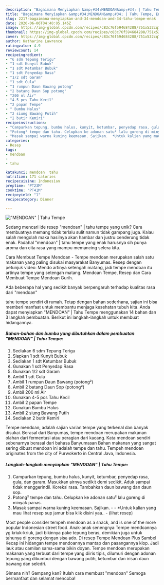 ```yaml
---
description: "Bagaimana Menyiapkan &amp;#34;MENDOAN&amp;#34; | Tahu Tempe, Enak"
title: "Bagaimana Menyiapkan &amp;#34;MENDOAN&amp;#34; | Tahu Tempe, Enak"
slug: 2217-bagaimana-menyiapkan-and-34-mendoan-and-34-tahu-tempe-enak
date: 2020-06-06T04:40:05.145Z
image: https://img-global.cpcdn.com/recipes/c83c76f594684288/751x532cq70/mendoan-tahu-tempe-foto-resep-utama.jpg
thumbnail: https://img-global.cpcdn.com/recipes/c83c76f594684288/751x532cq70/mendoan-tahu-tempe-foto-resep-utama.jpg
cover: https://img-global.cpcdn.com/recipes/c83c76f594684288/751x532cq70/mendoan-tahu-tempe-foto-resep-utama.jpg
author: Katharine Lawrence
ratingvalue: 4.9
reviewcount: 14
recipeingredient:
- "6 sdm Tepung Terigu"
- "1 sdt Kunyit Bubuk"
- "1 sdt Ketumbar Bubuk"
- "1 sdt Penyedap Rasa"
- "1/2 sdt Garam"
- "1 sdt Gula"
- "1 rumpun Daun Bawang potong"
- "2 batang Daun Sop potong"
- "200 ml Air"
- "4-5 pcs Tahu Kecil"
- "2 papan Tempe"
- " Bumbu Halus"
- "2 siung Bawang Putih"
- "2 butir Kemiri"
recipeinstructions:
- "Campurkan tepung, bumbu halus, kunyit, ketumbar, penyedap rasa, gula, dan garam. Masukkan airnya sedikit demi sedikit. Aduk sampai tidak menggerindil. Koreksi rasa. Tambahkan daun bawang dan daun sop."
- "Potong² tempe dan tahu. Celupkan ke adonan satu² lalu goreng di minyak panas."
- "Masak sampai warna kuning keemasan. Sajikan.  *Untuk kalian yang mau lihat resep sup jamur bisa klik disini yaa..             (lihat resep)"
categories:
- Resep
tags:
- mendoan
- 
- tahu

katakunci: mendoan  tahu 
nutrition: 171 calories
recipecuisine: Indonesian
preptime: "PT23M"
cooktime: "PT41M"
recipeyield: "1"
recipecategory: Dinner

---
```



![&#34;MENDOAN&#34; | Tahu Tempe](https://img-global.cpcdn.com/recipes/c83c76f594684288/751x532cq70/mendoan-tahu-tempe-foto-resep-utama.jpg)

Sedang mencari ide resep &#34;mendoan&#34; | tahu tempe yang unik? Cara membuatnya memang tidak terlalu sulit namun tidak gampang juga. Kalau salah mengolah maka hasilnya akan hambar dan justru cenderung tidak enak. Padahal &#34;mendoan&#34; | tahu tempe yang enak harusnya sih punya aroma dan cita rasa yang mampu memancing selera kita.

Cara Membuat Tempe Mendoan - Tempe mendoan merupakan salah satu makanan yang paling disukai masyarakat Banyumas. Resep dengan petunjuk video: Mendo artinya setengah matang, jadi tempe mendoan itu artinya tempe yang setengah matang. Mendoan Tempe, Resep dan Cara Membuat Tempe Mendoan Gurih.

Ada beberapa hal yang sedikit banyak berpengaruh terhadap kualitas rasa dari &#34;mendoan&#34; 

 tahu tempe sendiri di rumah. Tetap dengan bahan sederhana, sajian ini bisa memberi manfaat untuk membantu menjaga kesehatan tubuh kita. Anda dapat menyiapkan &#34;MENDOAN&#34; | Tahu Tempe menggunakan 14 bahan dan 3 langkah pembuatan. Berikut ini langkah-langkah untuk membuat hidangannya.

<!--inarticleads1-->

##### Bahan-bahan dan bumbu yang dibutuhkan dalam pembuatan &#34;MENDOAN&#34; | Tahu Tempe:

1. Sediakan 6 sdm Tepung Terigu
1. Siapkan 1 sdt Kunyit Bubuk
1. Sediakan 1 sdt Ketumbar Bubuk
1. Gunakan 1 sdt Penyedap Rasa
1. Gunakan 1/2 sdt Garam
1. Ambil 1 sdt Gula
1. Ambil 1 rumpun Daun Bawang (potong²)
1. Ambil 2 batang Daun Sop (potong²)
1. Ambil 200 ml Air
1. Gunakan 4-5 pcs Tahu Kecil
1. Ambil 2 papan Tempe
1. Gunakan  Bumbu Halus
1. Ambil 2 siung Bawang Putih
1. Sediakan 2 butir Kemiri


Tempe mendoan, adalah sajian varian tempe yang terkenal dan banyak disukai. Berasal dari Banyumas, tempe mendoan merupakan makanan olahan dari fermentasi atau peragian dari kacang. Kata mendoan sendiri sebenarnya berasal dari bahasa Banyumasan Bahan makanan yang sangat sering dibuat mendoan ini adalah tempe dan tahu. Tempeh mendoan originates from the city of Purwokerto in Central Java, Indonesia. 

<!--inarticleads2-->

##### Langkah-langkah menyiapkan &#34;MENDOAN&#34; | Tahu Tempe:

1. Campurkan tepung, bumbu halus, kunyit, ketumbar, penyedap rasa, gula, dan garam. Masukkan airnya sedikit demi sedikit. Aduk sampai tidak menggerindil. Koreksi rasa. Tambahkan daun bawang dan daun sop.
1. Potong² tempe dan tahu. Celupkan ke adonan satu² lalu goreng di minyak panas.
1. Masak sampai warna kuning keemasan. Sajikan. -  - *Untuk kalian yang mau lihat resep sup jamur bisa klik disini yaa.. -             (lihat resep)


Most people consider tempeh mendoan as a snack, and is one of the more popular Indonesian street food. Anak-anak senengnya Tempe mendoannya yg kriuk-kriuk, jadi bikinnya pake tepung beras, demikian juga untuk tahunya di goreng dengan sisa ado. Di resep Tempe Mendoan Plus Sambel Kecap ini hidangan tempe mendoannya mantap dan pasangannya klop. Jadi lauk atau camilan sama-sama bikin doyan. Tempe mendoan merupakan makanan yang terbuat dari tempe yang diiris tipis, dilumuri dengan adonan tepung yang dibumbui dengan bawang putih, ketumbar dan irisan daun bawang dan seledri. 

Gimana nih? Gampang kan? Itulah cara membuat &#34;mendoan&#34;  Semoga bermanfaat dan selamat mencoba!
